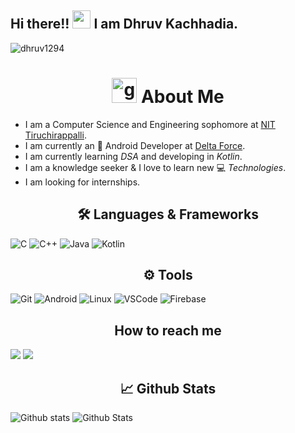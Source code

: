 ## Hi there!! <img src="https://github.com/satyamurti/satyamurti/blob/master/Hi.gif" width="29px"> I am Dhruv Kachhadia.

<p align="left"> <img src="https://komarev.com/ghpvc/?username=dhruv1294&label=Views&color=blue&style=plastic" alt="dhruv1294" /> </p>

<h1 align="center"> <img height="40" width="40" alt="github" src="https://cdn.jsdelivr.net/npm/simple-icons@v3/icons/github.svg" /> About Me </h1>

- I am a Computer Science and Engineering sophomore at [NIT Tiruchirappalli](https://www.nitt.edu).
- I am currently an 📱 Android Developer at [Delta Force](https://delta.nitt.edu).
- I am currently learning _DSA_ and developing in _Kotlin_.
- I am a knowledge seeker & I love to learn new 💻 _Technologies_.
- I am looking for internships.

<h2 align="center">🛠️ Languages & Frameworks</h2>

![C](https://img.shields.io/badge/c%20-%2300599C.svg?&style=for-the-badge&logo=c&logoColor=white)
![C++](https://img.shields.io/badge/c++%20-%2300599C.svg?&style=for-the-badge&logo=c%2B%2B&ogoColor=white)
![Java](https://img.shields.io/badge/java-%23ED8B00.svg?&style=for-the-badge&logo=java&logoColor=white)
![Kotlin](https://img.shields.io/badge/kotlin-%230095D5.svg?&style=for-the-badge&logo=kotlin&logoColor=white)

<h2 align="center">⚙️ Tools</h2>

![Git](https://img.shields.io/badge/git%20-%23F05033.svg?&style=for-the-badge&logo=git&logoColor=white)
![Android](https://img.shields.io/badge/Android-3DDC84?style=for-the-badge&logo=android&logoColor=white)
![Linux](https://img.shields.io/badge/-linux-772953?style=for-the-badge&logo=linux)
![VSCode](https://img.shields.io/badge/-vscode-00a8e8?style=for-the-badge&logo=visual-studio-code)
![Firebase](https://img.shields.io/badge/firebase%20-%23039BE5.svg?&style=for-the-badge&logo=firebase)

<h2 align="center"> How to reach me </h2>

[<img src="https://img.shields.io/badge/linkedin%20-%230077B5.svg?&style=for-the-badge&logo=linkedin&logoColor=white">](https://www.linkedin.com/in/dhruv-kachhadia-24aa42192/)
[<img src="https://img.shields.io/badge/Gmail-D14836?style=for-the-badge&logo=gmail&logoColor=white">](mailto:dhruvkachhadia@gmail.com)

<h2 align="center"> 📈 Github Stats</h2>

![Github stats](https://github-readme-stats.vercel.app/api?username=dhruv1294&count_private=true&show_icons=true&theme=radical&includeForks=true)
![Github Stats](https://github-readme-stats.vercel.app/api/top-langs/?username=dhruv1294&count_private=true&show_icons=true&theme=radical&includeForks=true)
